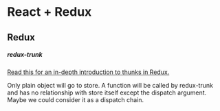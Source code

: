 # React + Redux


## Redux
##### redux-trunk
[Read this for an in-depth introduction to thunks in Redux.](http://stackoverflow.com/questions/35411423/how-to-dispatch-a-redux-action-with-a-timeout/35415559#35415559)

Only plain object will go to store. A function will be called by redux-trunk and has no relationship with store itself except the dispatch argument.
Maybe we could consider it as a dispatch chain.
